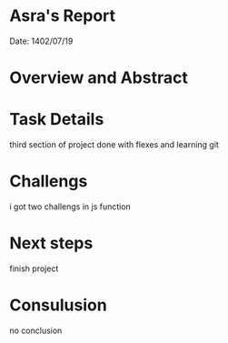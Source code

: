  # Asra's Report
 Date:
1402/07/19
 # Overview and Abstract


 # Task Details 
third section of project done with flexes
and learning git 
 
 
 

 # Challengs 
i got two challengs in js function
 


 # Next steps
finish project
 

 # Consulusion 
 no conclusion
